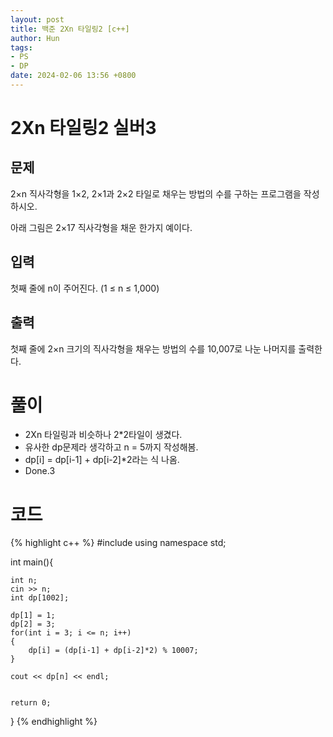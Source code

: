 ```yaml
---
layout: post
title: 백준 2Xn 타일링2 [c++]
author: Hun
tags:
- PS
- DP
date: 2024-02-06 13:56 +0800
---
```


# 2Xn 타일링2 실버3
## 문제
2×n 직사각형을 1×2, 2×1과 2×2 타일로 채우는 방법의 수를 구하는 프로그램을 작성하시오.

아래 그림은 2×17 직사각형을 채운 한가지 예이다.

## 입력
첫째 줄에 n이 주어진다. (1 ≤ n ≤ 1,000)

## 출력
첫째 줄에 2×n 크기의 직사각형을 채우는 방법의 수를 10,007로 나눈 나머지를 출력한다.

# 풀이
- 2Xn 타일링과 비슷하나 2*2타일이 생겼다.
- 유사한 dp문제라 생각하고 n = 5까지 작성해봄.
- dp[i] = dp[i-1] + dp[i-2]*2라는 식 나옴.
- Done.3

# 코드
{% highlight c++ %}
#include <iostream>
using namespace std;

int main(){

    int n;
    cin >> n;
    int dp[1002];

    dp[1] = 1;
    dp[2] = 3;
    for(int i = 3; i <= n; i++)
    {
        dp[i] = (dp[i-1] + dp[i-2]*2) % 10007;
    }

    cout << dp[n] << endl;


    return 0;
}
{% endhighlight %}